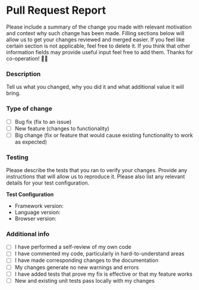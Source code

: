 # Pull Request Report

Please include a summary of the change you made with relevant motivation and context why such change has been made. Filling sections below will allow us to get your changes reviewed and merged easier. If you feel like certain section is not applicable, feel free to delete it. If you think that other information fields may provide useful input feel free to add them. Thanks for co-operation! 🙏🏼

### Description

Tell us what you changed, why you did it and what additional value it will bring.

### Type of change

- [ ] Bug fix (fix to an issue)
- [ ] New feature (changes to functionality)
- [ ] Big change (fix or feature that would cause existing functionality to work as expected)

### Testing

Please describe the tests that you ran to verify your changes. Provide any instructions that will allow us to reproduce it. Please also list any relevant details for your test configuration.

**Test Configuration**

* Framework version:
* Language version:
* Browser version:

### Additional info

- [ ] I have performed a self-review of my own code
- [ ] I have commented my code, particularly in hard-to-understand areas
- [ ] I have made corresponding changes to the documentation
- [ ] My changes generate no new warnings and errors
- [ ] I have added tests that prove my fix is effective or that my feature works
- [ ] New and existing unit tests pass locally with my changes
